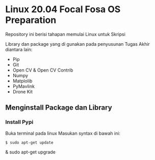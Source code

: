 # Linux 20.04 Focal Fosa OS Preparation
Repository ini berisi tahapan memulai Linux untuk Skripsi

Library dan package yang di gunakan pada penyusunan Tugas Akhir diantara lain:

- Pip
- Git
- Open CV & Open CV Contrib
- Numpy
- Matplolib
- PyMavlink
- Drone Kit

## Menginstall Package dan Library

### Install Pypi 

Buka terminal pada linux
Masukan syntax di bawah ini:
```
$ sudo apt-get update

```
& sudo apt-get upgrade

```
